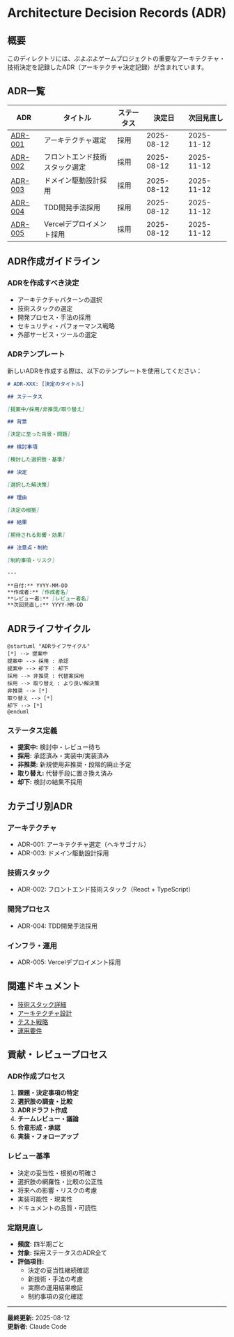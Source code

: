 # Architecture Decision Records (ADR)

## 概要

このディレクトリには、ぷよぷよゲームプロジェクトの重要なアーキテクチャ・技術決定を記録したADR（アーキテクチャ決定記録）が含まれています。

## ADR一覧

| ADR | タイトル | ステータス | 決定日 | 次回見直し |
|-----|----------|------------|---------|------------|
| [ADR-001](001-アーキテクチャ選定.md) | アーキテクチャ選定 | 採用 | 2025-08-12 | 2025-11-12 |
| [ADR-002](002-フロントエンド技術スタック選定.md) | フロントエンド技術スタック選定 | 採用 | 2025-08-12 | 2025-11-12 |
| [ADR-003](003-ドメイン駆動設計採用.md) | ドメイン駆動設計採用 | 採用 | 2025-08-12 | 2025-11-12 |
| [ADR-004](004-TDD開発手法採用.md) | TDD開発手法採用 | 採用 | 2025-08-12 | 2025-11-12 |
| [ADR-005](005-Vercelデプロイメント採用.md) | Vercelデプロイメント採用 | 採用 | 2025-08-12 | 2025-11-12 |

## ADR作成ガイドライン

### ADRを作成すべき決定

- アーキテクチャパターンの選択
- 技術スタックの選定
- 開発プロセス・手法の採用
- セキュリティ・パフォーマンス戦略
- 外部サービス・ツールの選定

### ADRテンプレート

新しいADRを作成する際は、以下のテンプレートを使用してください：

```markdown
# ADR-XXX: [決定のタイトル]

## ステータス

[提案中/採用/非推奨/取り替え]

## 背景

[決定に至った背景・問題]

## 検討事項

[検討した選択肢・基準]

## 決定

[選択した解決策]

## 理由

[決定の根拠]

## 結果

[期待される影響・効果]

## 注意点・制約

[制約事項・リスク]

---

**日付:** YYYY-MM-DD  
**作成者:** [作成者名]  
**レビュー者:** [レビュー者名]  
**次回見直し:** YYYY-MM-DD
```

## ADRライフサイクル

```plantuml
@startuml "ADRライフサイクル"
[*] --> 提案中
提案中 --> 採用 : 承認
提案中 --> 却下 : 却下
採用 --> 非推奨 : 代替案採用
採用 --> 取り替え : より良い解決策
非推奨 --> [*]
取り替え --> [*]
却下 --> [*]
@enduml
```

### ステータス定義

- **提案中:** 検討中・レビュー待ち
- **採用:** 承認済み・実装中/実装済み
- **非推奨:** 新規使用非推奨・段階的廃止予定
- **取り替え:** 代替手段に置き換え済み
- **却下:** 検討の結果不採用

## カテゴリ別ADR

### アーキテクチャ
- ADR-001: アーキテクチャ選定（ヘキサゴナル）
- ADR-003: ドメイン駆動設計採用

### 技術スタック
- ADR-002: フロントエンド技術スタック（React + TypeScript）

### 開発プロセス
- ADR-004: TDD開発手法採用

### インフラ・運用
- ADR-005: Vercelデプロイメント採用

## 関連ドキュメント

- [技術スタック詳細](../requirements/技術スタック.md)
- [アーキテクチャ設計](../design/アーキテクチャ設計.md)
- [テスト戦略](../requirements/テスト戦略.md)
- [運用要件](../requirements/運用要件.md)

## 貢献・レビュープロセス

### ADR作成プロセス

1. **課題・決定事項の特定**
2. **選択肢の調査・比較**
3. **ADRドラフト作成**
4. **チームレビュー・議論**
5. **合意形成・承認**
6. **実装・フォローアップ**

### レビュー基準

- 決定の妥当性・根拠の明確さ
- 選択肢の網羅性・比較の公正性
- 将来への影響・リスクの考慮
- 実装可能性・現実性
- ドキュメントの品質・可読性

### 定期見直し

- **頻度:** 四半期ごと
- **対象:** 採用ステータスのADR全て
- **評価項目:** 
  - 決定の妥当性継続確認
  - 新技術・手法の考慮
  - 実際の運用結果検証
  - 制約事項の変化確認

---

**最終更新:** 2025-08-12  
**更新者:** Claude Code